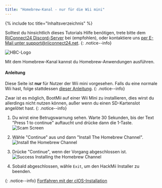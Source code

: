 ```yaml
---
title: "Homebrew-Kanal - nur für die Wii mini"
---
```


{% include toc title="Inhaltsverzeichnis" %}

Solltest du hinsichtlich dieses Tutorials Hilfe benötigen, trete bitte dem [RiiConnect24 Discord-Server](https://discord.gg/b4Y7jfD) bei (empfohlen), oder kontaktiere uns [per E-Mail unter support@riiconnect24.net](mailto:support@riiconnect24.net).
{: .notice--info}

![HBC-Logo](/images/hbc.png)

Mit dem Homebrew-Kanal kannst du Homebrew-Anwendungen ausführen.

#### Anleitung
Diese Seite ist **nur** für Nutzer der Wii mini vorgesehen. Falls du eine normale Wii hast, folge stattdessen [dieser Anleitung](hbc).
{: .notice--info}

Zwar ist es möglich, BootMii auf einer Wii Mini zu installieren, dies wirst du allerdings nicht nutzen können, außer wenn du einen SD-Kartenslot angelötet hast.
{: .notice--info}

1. Du wirst eine Betrugswarnung sehen. Warte 30 Sekunden, bis der Text "Press 1 to continue" auftaucht und drücke dann die 1-Taste. ![Scam Screen](/images/Wii/ScamScreen.png)

1. Wähle "Continue" aus und dann "Install The Homebrew Channel". ![Install the Homebrew Channel](/images/Wii/InstallHomebrewChannel.png)

1. Drücke "Continue", wenn der Vorgang abgeschlossen ist. ![Success Installing the Homebrew Channel](/images/Wii/SuccessHBC.png)


1. Sobald abgeschlossen, wähle `Exit`, um den HackMii Installer zu beenden.

{: .notice--info}
[Fortfahren mit der cIOS-Installation](cios-mini)

